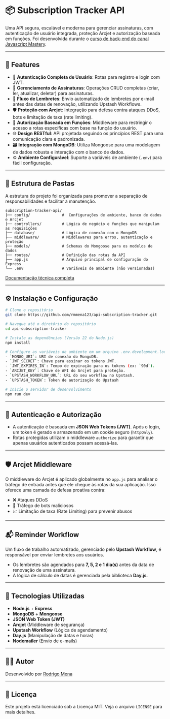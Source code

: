 # 📦 Subscription Tracker API

Uma API segura, escalável e moderna para gerenciar assinaturas, com autenticação de usuário integrada, proteção Arcjet e autorização baseada em funções. Foi desenvolvida durante o [curso de back-end do canal Javascript Mastery](https://www.youtube.com/watch?v=rOpEN1JDaD0).

---

## 🚀 Features

- 🔐 **Autenticação Completa de Usuário**: Rotas para registro e login com JWT.
- 🧾 **Gerenciamento de Assinaturas**: Operações CRUD completas (criar, ler, atualizar, deletar) para assinaturas.
- 🧠 **Fluxo de Lembretes**: Envio automatizado de lembretes por e-mail antes das datas de renovação, utilizando Upstash Workflows.
- 🛡️ **Proteção com Arcjet**: Integração para defesa contra ataques DDoS, bots e limitação de taxa (rate limiting).
- 🧪 **Autorização Baseada em Funções**: Middleware para restringir o acesso a rotas específicas com base na função do usuário.
- 🌐 **Design RESTful**: API projetada seguindo os princípios REST para uma comunicação clara e padronizada.
- 🗃️ **Integração com MongoDB**: Utiliza Mongoose para uma modelagem de dados robusta e interação com o banco de dados.
- ⚙️ **Ambiente Configurável**: Suporte a variáveis de ambiente (`.env`) para fácil configuração.

---

## 📁 Estrutura de Pastas

A estrutura do projeto foi organizada para promover a separação de responsabilidades e facilitar a manutenção.

```
subscription-tracker-api/
├── config/              #  Configurações de ambiente, banco de dados e Arcjet
├── controllers/         # Lógica de negócio e funções que manipulam as requisições
├── database/            # Lógica de conexão com o MongoDB
├── middleware/          # Middlewares para erros, autenticação e proteção
├── models/              # Schemas do Mongoose para os modelos de dados
├── routes/              # Definição das rotas da API
├── app.js               # Arquivo principal de configuração do Express
└── .env                 # Variáveis de ambiente (não versionadas)
```

[Documentação técnica completa](https://rmmena123.notion.site/Subscription-Tracker-API-2365a575c33f804991c8dffb379a8c16)

---

## ⚙️ Instalação e Configuração

```bash
# Clone o repositório
git clone https://github.com/rmmena123/api-subscription-tracker.git

# Navegue até o diretório do repositório
cd api-subscription-tracker

# Instale as dependências (Versão 22 do Node.js)
npm install

# Configure as variáveis de ambiente em um arquivo .env.development.local
- `MONGO_URI`: URI de conexão do MongoDB.
- `JWT_SECRET`: Chave para assinar os tokens JWT.
- `JWT_EXPIRES_IN`: Tempo de expiração para os tokens (ex: `90d`).
- `ARCJET_KEY`: Chave de API do Arcjet para proteção.
- `UPSTASH_WORKFLOW_URL`: URL do seu workflow no Upstash.
- `UPSTASH_TOKEN`: Token de autorização do Upstash

# Inicie o servidor de desenvolvimento
npm run dev
```

---

## 🔐 Autenticação e Autorização

- A autenticação é baseada em **JSON Web Tokens (JWT)**. Após o login, um token é gerado e armazenado em um cookie seguro (`httpOnly`).
- Rotas protegidas utilizam o middleware `authorize` para garantir que apenas usuários autenticados possam acessá-las.

---

## 🛡️ Arcjet Middleware

O middleware do Arcjet é aplicado globalmente no `app.js` para analisar o tráfego de entrada antes que ele chegue às rotas da sua aplicação. Isso oferece uma camada de defesa proativa contra:

- ❌ Ataques DDoS
- 🤖 Tráfego de bots maliciosos
- 📈 Limitação de taxa (Rate Limiting) para prevenir abusos

---

## 📬 Reminder Workflow

Um fluxo de trabalho automatizado, gerenciado pelo **Upstash Workflow**, é responsável por enviar lembretes aos usuários.

- Os lembretes são agendados para **7, 5, 2 e 1 dia(s)** antes da data de renovação de uma assinatura.
- A lógica de cálculo de datas é gerenciada pela biblioteca **Day.js**.

---

## 🧰 Tecnologias Utilizadas

- **Node.js** + **Express**
- **MongoDB** + **Mongoose**
- **JSON Web Token (JWT)**
- **Arcjet** (Middleware de segurança)
- **Upstash Workflow** (Lógica de agendamento)
- **Day.js** (Manipulação de datas e horas)
- **Nodemailer** (Envio de e-mails)

---

## 👨‍💻 Autor

Desenvolvido por [Rodrigo Mena](https://github.com/rmmena123)

---

## 📝 Licença

Este projeto está licenciado sob a Licença MIT. Veja o arquivo `LICENSE` para mais detalhes.
